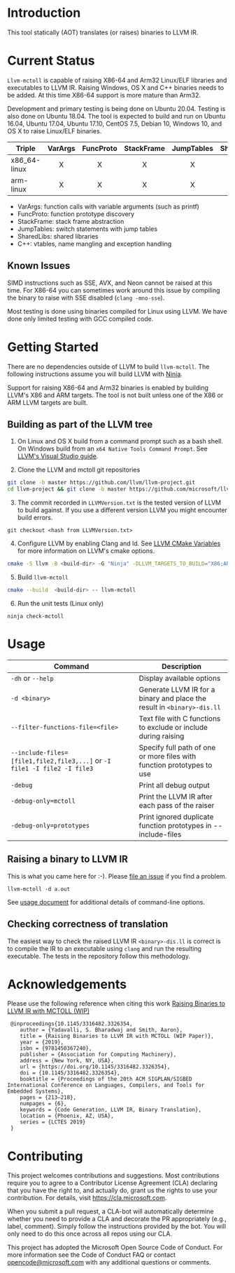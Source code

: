 # Introduction

This tool statically (AOT) translates (or raises) binaries to LLVM IR.

# Current Status

`Llvm-mctoll` is capable of raising X86-64 and Arm32 Linux/ELF libraries and executables to LLVM IR.
Raising Windows, OS X and C++ binaries needs to be added. At this time X86-64 support is more mature than Arm32.

Development and primary testing is being done on Ubuntu 20.04. Testing is also done on Ubuntu 18.04. The tool is expected to build and run on Ubuntu 16.04, Ubuntu 17.04, Ubuntu 17.10, CentOS 7.5, Debian 10, Windows 10, and OS X to raise Linux/ELF binaries.

| Triple | VarArgs | FuncProto | StackFrame | JumpTables | SharedLibs | C++ |
| --- | :---: | :---: | :---: | :---: | :---: | :---: |
| x86_64-linux | X | X | X | X | X | |
| arm-linux | X | X | X | X | X | | 

* VarArgs: function calls with variable arguments (such as printf)
* FuncProto: function prototype discovery
* StackFrame: stack frame abstraction
* JumpTables: switch statements with jump tables
* SharedLibs: shared libraries
* C++: vtables, name mangling and exception handling

## Known Issues

SIMD instructions such as SSE, AVX, and Neon cannot be raised at this time. For X86-64 you can sometimes work around this issue by compiling the binary to raise with SSE disabled (`clang -mno-sse`). 

Most testing is done using binaries compiled for Linux using LLVM. We have done only limited testing with GCC compiled code.

# Getting Started

There are no dependencies outside of LLVM to build `llvm-mctoll`. The following instructions assume you will build LLVM with [Ninja](https://ninja-build.org).

Support for raising X86-64 and Arm32 binaries is enabled by building LLVM's X86 and ARM targets. The tool is not built unless one of the X86 or ARM LLVM targets are built.

## Building as part of the LLVM tree

1. On Linux and OS X build from a command prompt such as a bash shell. On Windows build from an `x64 Native Tools Command Prompt`. See [LLVM's Visual Studio guide](https://llvm.org/docs/GettingStartedVS.html).

2. Clone the LLVM and mctoll git repositories

```sh
git clone -b master https://github.com/llvm/llvm-project.git
cd llvm-project && git clone -b master https://github.com/microsoft/llvm-mctoll.git llvm/tools/llvm-mctoll
```

3. The commit recorded in `LLVMVersion.txt` is the tested version of LLVM to build against. If you use a different version LLVM you might encounter build errors.

```
git checkout <hash from LLVMVersion.txt>
```

4. Configure LLVM by enabling Clang and ld. See [LLVM CMake Variables](https://llvm.org/docs/CMake.html#frequently-used-cmake-variables) for more information on LLVM's cmake options.

```sh
cmake -S llvm -B <build-dir> -G "Ninja" -DLLVM_TARGETS_TO_BUILD="X86;ARM" -DLLVM_ENABLE_PROJECTS="clang;lld" -DLLVM_ENABLE_ASSERTIONS=true -DCMAKE_BUILD_TYPE=<build-type> ../llvm
```
5. Build `llvm-mctoll`
```sh
cmake --build  <build-dir> -- llvm-mctoll
```

6. Run the unit tests (Linux only)
```
ninja check-mctoll
```

# Usage

| Command | Description |
| --- | --- |
| `-dh` or `--help` |  Display available options |
| `-d <binary>` | Generate LLVM IR for a binary and place the result in `<binary>-dis.ll` |
| `--filter-functions-file=<file>` | Text file with C functions to exclude or include during raising |
| `--include-files=[file1,file2,file3,...]` or  `-I file1 -I file2 -I file3` | Specify full path of one or more files with function prototypes to use|
| `-debug` | Print all debug output |
| `-debug-only=mctoll` | Print the LLVM IR after each pass of the raiser |
| `-debug-only=prototypes` | Print ignored duplicate function prototypes in --include-files |

## Raising a binary to LLVM IR

This is what you came here for :-). Please [file an issue](https://github.com/microsoft/llvm-mctoll/issues) if you find a problem.
```
llvm-mctoll -d a.out
```

See [usage document](./doc/Usage.md) for additional details of command-line options.

## Checking correctness of translation

The easiest way to check the raised LLVM IR `<binary>-dis.ll` is correct is to compile the IR to an executable using `clang` and run the resulting executable. The tests in the repository follow this methodology. 

# Acknowledgements

Please use the following reference when citing this work [Raising Binaries to LLVM IR with MCTOLL (WIP)](https://dl.acm.org/doi/10.1145/3316482.3326354)

```
 @inproceedings{10.1145/3316482.3326354,
    author = {Yadavalli, S. Bharadwaj and Smith, Aaron},
    title = {Raising Binaries to LLVM IR with MCTOLL (WIP Paper)},
    year = {2019},
    isbn = {9781450367240},
    publisher = {Association for Computing Machinery},
    address = {New York, NY, USA},
    url = {https://doi.org/10.1145/3316482.3326354},
    doi = {10.1145/3316482.3326354},
    booktitle = {Proceedings of the 20th ACM SIGPLAN/SIGBED International Conference on Languages, Compilers, and Tools for Embedded Systems},
    pages = {213–218},
    numpages = {6},
    keywords = {Code Generation, LLVM IR, Binary Translation},
    location = {Phoenix, AZ, USA},
    series = {LCTES 2019}
 }
```

# Contributing

This project welcomes contributions and suggestions. Most contributions require you to agree to a Contributor License Agreement (CLA)
declaring that you have the right to, and actually do, grant us the rights to use your contribution. For details, visit
https://cla.microsoft.com.

When you submit a pull request, a CLA-bot will automatically determine whether you need to provide a CLA and decorate the PR
appropriately (e.g., label, comment). Simply follow the instructions provided by the bot. You will only need to do this once across all
repos using our CLA.

This project has adopted the Microsoft Open Source Code of Conduct. For more information see the Code of Conduct FAQ or contact
opencode@microsoft.com with any additional questions or comments.

